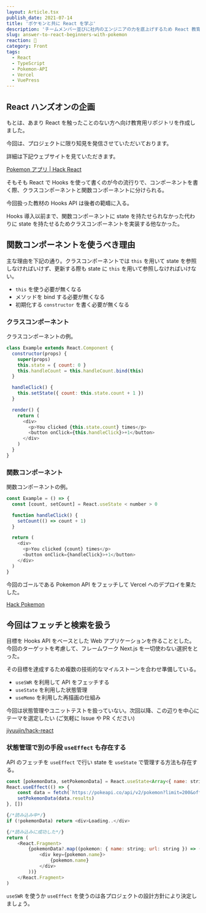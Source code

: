 ```yaml
---
layout: Article.tsx
publish_date: 2021-07-14
title: 'ポケモンと共に React を学ぶ'
description: 'チームメンバー並びに社内のエンジニアの力を底上げするため React 教育にあたって、今回作成したドキュメントサイトを補足する内容となっています。'
slug: answer-to-react-beginners-with-pokemon
reaction: 🦁
category: Front
tags:
  - React
  - TypeScript
  - Pokemon-API
  - Vercel
  - VuePress
---
```


## React ハンズオンの企画

もとは、あまり React を触ったことのない方へ向け教育用リポジトリを作成しました。

今回は、プロジェクトに限り知見を発信させていただいております。

詳細は下記ウェブサイトを見ていただきます。

[Pokemon アプリ | Hack React](https://hack-react.netlify.app/handson/pokemon.html)

そもそも React で Hooks を使って書くのが今の流行りで、コンポーネントを書く際、クラスコンポーネントと関数コンポーネントに分けられる。

今回扱った教材の Hooks API は後者の範疇に入る。

Hooks 導入以前まで、関数コンポーネントに state を持たせられなかった代わりに state を持たせるためクラスコンポーネントを実装する他なかった。

## 関数コンポーネントを使うべき理由

主な理由を下記の通り。クラスコンポーネントでは `this` を用いて state を参照しなければいけず、更新する際も state に `this` を用いて参照しなければいけない。

- `this` を使う必要が無くなる
- メソッドを bind する必要が無くなる
- 初期化する `constructor` を書く必要が無くなる

### クラスコンポーネント

クラスコンポーネントの例。

```js
class Example extends React.Component {
  constructor(props) {
    super(props)
    this.state = { count: 0 }
    this.handleCount = this.handleCount.bind(this)
  }

  handleClick() {
    this.setState({ count: this.state.count + 1 })
  }

  render() {
    return (
      <div>
        <p>You clicked {this.state.count} times</p>
        <button onClick={this.handleClick}>+1</button>
      </div>
    )
  }
}
```

### 関数コンポーネント

関数コンポーネントの例。

```js
const Example = () => {
  const [count, setCount] = React.useState < number > 0

  function handleClick() {
    setCount(() => count + 1)
  }

  return (
    <div>
      <p>You clicked {count} times</p>
      <button onClick={handleClick}>+1</button>
    </div>
  )
}
```

今回のゴールである Pokemon API をフェッチして Vercel へのデプロイを果たした。

[Hack Pokemon](https://hack-pokemon.vercel.app)

## 今回はフェッチと検索を扱う

目標を Hooks API をベースとした Web アプリケーションを作ることとした。今回のターゲットを考慮して、フレームワーク Next.js を一切使わない選択をとった。

その目標を達成するため複数の技術的なマイルストーンを合わせ準備している。

- `useSWR` を利用して API をフェッチする
- `useState` を利用した状態管理
- `useMemo` を利用した再描画の仕組み

今回は状態管理やユニットテストを扱っていない。次回以降、この辺りを中心にテーマを選定したい (ご気軽に Issue や PR ください)

[jiyuujin/hack-react](https://github.com/jiyuujin/hack-react)

### 状態管理で別の手段 `useEffect` も存在する

API のフェッチを `useEffect` で行い state を `useState` で管理する方法も存在する。

```js
const [pokemonData, setPokemonData] = React.useState<Array<{ name: string; url: string }>>()
React.useEffect(() => {
    const data = fetch(`https://pokeapi.co/api/v2/pokemon?limit=200&offset=200`)
    setPokemonData(data.results)
}, [])

{/*読み込み中*/}
if (!pokemonData) return <div>Loading..</div>

{/*読み込みに成功した*/}
return (
    <React.Fragment>
        {pokemonData?.map((pokemon: { name: string; url: string }) => (
            <div key={pokemon.name}>
                {pokemon.name}
            </div>
        ))}
    </React.Fragment>
)
```

`useSWR` を使うか `useEffect` を使うのは各プロジェクトの設計方針により決定しましょう。
